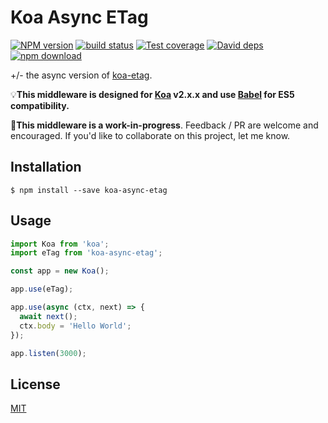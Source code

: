 # Koa Async ETag

[![NPM version][npm-image]][npm-url]
[![build status][travis-image]][travis-url]
[![Test coverage][coveralls-image]][coveralls-url]
[![David deps][david-image]][david-url]
[![npm download][download-image]][download-url]

+/- the async version of [koa-etag](https://github.com/koajs/etag).

:bulb:**This middleware is designed for [Koa](https://github.com/koajs/koa) v2.x.x and use [Babel](https://babeljs.io/) for ES5 compatibility.**

:wrench:**This middleware is a work-in-progress**. Feedback / PR are welcome and encouraged. If you'd like to collaborate on this project, let me know.

## Installation

```
$ npm install --save koa-async-etag
```

## Usage

```js
import Koa from 'koa';
import eTag from 'koa-async-etag';

const app = new Koa();

app.use(eTag);

app.use(async (ctx, next) => {
  await next();
  ctx.body = 'Hello World';
});

app.listen(3000);
```

## License

[MIT](LICENSE)

[npm-image]: https://img.shields.io/npm/v/koa-async-etag.svg?style=flat-square
[npm-url]: https://npmjs.org/package/koa-async-etag
[travis-image]:https://img.shields.io/travis/broucz/koa-async-etag.svg?style=flat-square
[travis-url]: https://travis-ci.org/broucz/koa-async-etag
[coveralls-image]: https://img.shields.io/coveralls/broucz/koa-async-etag.svg?style=flat-square
[coveralls-url]: https://coveralls.io/r/broucz/koa-async-etag?branch=master
[david-image]: https://img.shields.io/david/broucz/koa-async-etag.svg?style=flat-square
[david-url]: https://david-dm.org/broucz/koa-async-etag
[download-image]: https://img.shields.io/npm/dm/koa-async-etag.svg?style=flat-square
[download-url]: https://npmjs.org/package/koa-async-etag

